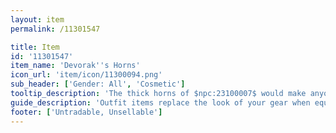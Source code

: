 ```yaml
---
layout: item
permalink: /11301547

title: Item
id: '11301547'
item_name: 'Devorak''s Horns'
icon_url: 'item/icon/11300094.png'
sub_header: ['Gender: All', 'Cosmetic']
tooltip_description: 'The thick horns of $npc:23100007$ would make anyone seem strong and determined.'
guide_description: 'Outfit items replace the look of your gear when equipped.'
footer: ['Untradable, Unsellable']
---
```

